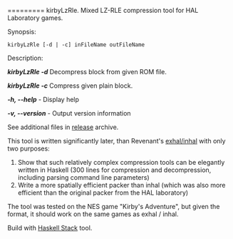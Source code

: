 ========= 
kirbyLzRle. Mixed LZ-RLE compression tool for HAL Laboratory games.


Synopsis:
```
kirbyLzRle [-d | -c] inFileName outFileName
```
  
Description:

***kirbyLzRle -d*** <inFile> <offset> <outFile>  Decompress block from given ROM file.

***kirbyLzRle -c*** <inFile> <outFile> Compress given plain block.

***-h, --help*** - Display help

***-v, --version*** - Output version information

See additional files in [release](https://github.com/romhack/kirbyLzRle/releases/latest) archive. 
  
This tool is written significantly later, than Revenant's [exhal/inhal](https://github.com/devinacker/exhal/) with only two purposes: 

1. Show that such relatively complex compression tools can be elegantly written in Haskell (300 lines for compression and decompression, including parsing command line parameters)
2. Write a more spatially efficient packer than inhal (which was also more efficient than the original packer from the HAL laboratory)

The tool was tested on the NES game "Kirby's Adventure", but given the format, it should work on the same games as exhal / inhal.

Build with [Haskell Stack](https://haskellstack.org) tool.

